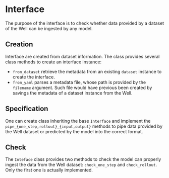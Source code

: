 # Interface

The purpose of the interface is to check whether data provided by a dataset of the Well can be ingested by any model.

## Creation

Interface are created from dataset information. The class provides several class methods to create an interface instance:
- `from_dataset` retrieve the metadata from an existing `dataset` instance to create the interface.
- `from_yaml` parses a metadata file, whose path is provided by the `filename` argument. Such file would have previous been created by savings the metadata of a dataset instance from the Well.

## Specification

One can create class inheriting the base `Interface` and implement the `pipe_{one_step,rollout}_{input,output}` methods to pipe data provided by the Well dataset or predicted by the model into the correct format.

## Check

The `Inteface` class provides two methods to check the model can properly ingest the data from the Well dataset: `check_one_step` and `check_rollout`. Only the first one is actually implemented.

